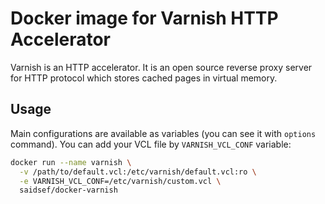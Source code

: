 
# Docker image for Varnish HTTP Accelerator

Varnish is an HTTP accelerator. It is an open source reverse proxy server for HTTP protocol which stores cached pages in virtual memory.

## Usage

Main configurations are available as variables (you can see it with `options` command).
You can add your VCL file by `VARNISH_VCL_CONF` variable:

```sh
docker run --name varnish \
  -v /path/to/default.vcl:/etc/varnish/default.vcl:ro \
  -e VARNISH_VCL_CONF=/etc/varnish/custom.vcl \
  saidsef/docker-varnish
```
